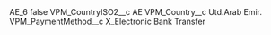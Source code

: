 <?xml version="1.0" encoding="UTF-8"?>
<CustomMetadata xmlns="http://soap.sforce.com/2006/04/metadata" xmlns:xsi="http://www.w3.org/2001/XMLSchema-instance" xmlns:xsd="http://www.w3.org/2001/XMLSchema">
    <label>AE_6</label>
    <protected>false</protected>
    <values>
        <field>VPM_CountryISO2__c</field>
        <value xsi:type="xsd:string">AE</value>
    </values>
    <values>
        <field>VPM_Country__c</field>
        <value xsi:type="xsd:string">Utd.Arab Emir.</value>
    </values>
    <values>
        <field>VPM_PaymentMethod__c</field>
        <value xsi:type="xsd:string">X_Electronic Bank Transfer</value>
    </values>
</CustomMetadata>
